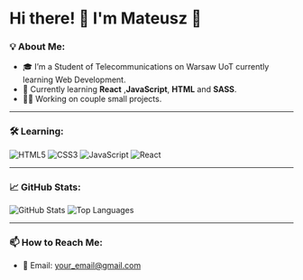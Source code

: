# Hi there! 👋 I'm Mateusz 🚀  

### 💡 About Me:
- 🎓 I’m a Student of Telecommunications on Warsaw UoT currently learning Web Development.
- 🌱 Currently learning **React** ,**JavaScript**, **HTML** and **SASS**.
- 👨‍💻 Working on couple small projects.


---

### 🛠 Learning:
![HTML5](https://img.shields.io/badge/-HTML5-E34F26?logo=html5&logoColor=white&style=flat)
![CSS3](https://img.shields.io/badge/-CSS3-1572B6?logo=css3&logoColor=white&style=flat)
![JavaScript](https://img.shields.io/badge/-JavaScript-F7DF1E?logo=javascript&logoColor=black&style=flat)
![React](https://img.shields.io/badge/-React-61DAFB?logo=react&logoColor=black&style=flat)


---

### 📈 GitHub Stats:
![GitHub Stats](https://github-readme-stats.vercel.app/api?username=MateuszGajdowicz&show_icons=true&hide_rank=true&theme=radical)
![Top Languages](https://github-readme-stats.vercel.app/api/top-langs/?username=MateuszGajdowicz&layout=compact&theme=radical)

---

### 📫 How to Reach Me:
- 📧 Email: [your_email@gmail.com](mailto:mateuszgajdowicz04@gmail.com)

